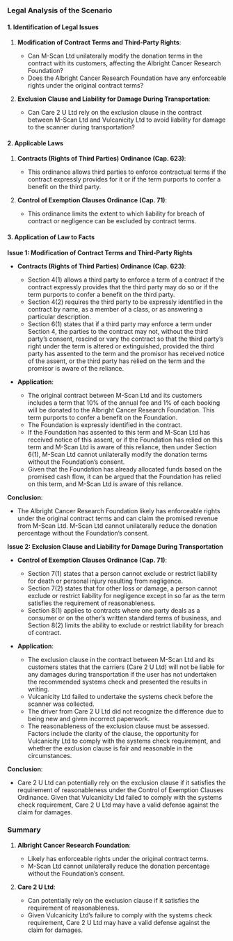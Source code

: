 ### Legal Analysis of the Scenario

#### 1. Identification of Legal Issues

1. **Modification of Contract Terms and Third-Party Rights**:
   - Can M-Scan Ltd unilaterally modify the donation terms in the contract with its customers, affecting the Albright Cancer Research Foundation?
   - Does the Albright Cancer Research Foundation have any enforceable rights under the original contract terms?

2. **Exclusion Clause and Liability for Damage During Transportation**:
   - Can Care 2 U Ltd rely on the exclusion clause in the contract between M-Scan Ltd and Vulcanicity Ltd to avoid liability for damage to the scanner during transportation?

#### 2. Applicable Laws

1. **Contracts (Rights of Third Parties) Ordinance (Cap. 623)**:
   - This ordinance allows third parties to enforce contractual terms if the contract expressly provides for it or if the term purports to confer a benefit on the third party.

2. **Control of Exemption Clauses Ordinance (Cap. 71)**:
   - This ordinance limits the extent to which liability for breach of contract or negligence can be excluded by contract terms.

#### 3. Application of Law to Facts

**Issue 1: Modification of Contract Terms and Third-Party Rights**

- **Contracts (Rights of Third Parties) Ordinance (Cap. 623)**:
  - Section 4(1) allows a third party to enforce a term of a contract if the contract expressly provides that the third party may do so or if the term purports to confer a benefit on the third party.
  - Section 4(2) requires the third party to be expressly identified in the contract by name, as a member of a class, or as answering a particular description.
  - Section 6(1) states that if a third party may enforce a term under Section 4, the parties to the contract may not, without the third party’s consent, rescind or vary the contract so that the third party’s right under the term is altered or extinguished, provided the third party has assented to the term and the promisor has received notice of the assent, or the third party has relied on the term and the promisor is aware of the reliance.

- **Application**:
  - The original contract between M-Scan Ltd and its customers includes a term that 10% of the annual fee and 1% of each booking will be donated to the Albright Cancer Research Foundation. This term purports to confer a benefit on the Foundation.
  - The Foundation is expressly identified in the contract.
  - If the Foundation has assented to this term and M-Scan Ltd has received notice of this assent, or if the Foundation has relied on this term and M-Scan Ltd is aware of this reliance, then under Section 6(1), M-Scan Ltd cannot unilaterally modify the donation terms without the Foundation’s consent.
  - Given that the Foundation has already allocated funds based on the promised cash flow, it can be argued that the Foundation has relied on this term, and M-Scan Ltd is aware of this reliance.

**Conclusion**:
  - The Albright Cancer Research Foundation likely has enforceable rights under the original contract terms and can claim the promised revenue from M-Scan Ltd. M-Scan Ltd cannot unilaterally reduce the donation percentage without the Foundation’s consent.

**Issue 2: Exclusion Clause and Liability for Damage During Transportation**

- **Control of Exemption Clauses Ordinance (Cap. 71)**:
  - Section 7(1) states that a person cannot exclude or restrict liability for death or personal injury resulting from negligence.
  - Section 7(2) states that for other loss or damage, a person cannot exclude or restrict liability for negligence except in so far as the term satisfies the requirement of reasonableness.
  - Section 8(1) applies to contracts where one party deals as a consumer or on the other’s written standard terms of business, and Section 8(2) limits the ability to exclude or restrict liability for breach of contract.

- **Application**:
  - The exclusion clause in the contract between M-Scan Ltd and its customers states that the carriers (Care 2 U Ltd) will not be liable for any damages during transportation if the user has not undertaken the recommended systems check and presented the results in writing.
  - Vulcanicity Ltd failed to undertake the systems check before the scanner was collected.
  - The driver from Care 2 U Ltd did not recognize the difference due to being new and given incorrect paperwork.
  - The reasonableness of the exclusion clause must be assessed. Factors include the clarity of the clause, the opportunity for Vulcanicity Ltd to comply with the systems check requirement, and whether the exclusion clause is fair and reasonable in the circumstances.

**Conclusion**:
  - Care 2 U Ltd can potentially rely on the exclusion clause if it satisfies the requirement of reasonableness under the Control of Exemption Clauses Ordinance. Given that Vulcanicity Ltd failed to comply with the systems check requirement, Care 2 U Ltd may have a valid defense against the claim for damages.

### Summary

1. **Albright Cancer Research Foundation**:
   - Likely has enforceable rights under the original contract terms.
   - M-Scan Ltd cannot unilaterally reduce the donation percentage without the Foundation’s consent.

2. **Care 2 U Ltd**:
   - Can potentially rely on the exclusion clause if it satisfies the requirement of reasonableness.
   - Given Vulcanicity Ltd’s failure to comply with the systems check requirement, Care 2 U Ltd may have a valid defense against the claim for damages.